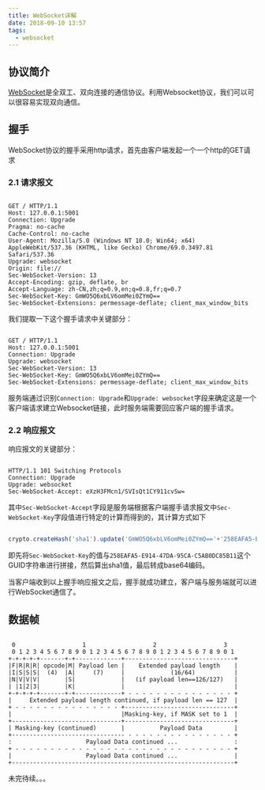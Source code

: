 ```yaml
---
title: WebSocket详解
date: 2018-09-10 13:57
tags:
  - websocket
---
```


## 协议简介

[WebSocket](http://tools.ietf.org/html/rfc6455)是全双工、双向连接的通信协议。利用Websocket协议，我们可以可以很容易实现双向通信。

## 握手

WebSocket协议的握手采用http请求，首先由客户端发起一个一个http的GET请求

### 2.1 请求报文

```

GET / HTTP/1.1
Host: 127.0.0.1:5001
Connection: Upgrade
Pragma: no-cache
Cache-Control: no-cache
User-Agent: Mozilla/5.0 (Windows NT 10.0; Win64; x64) AppleWebKit/537.36 (KHTML, like Gecko) Chrome/69.0.3497.81 Safari/537.36
Upgrade: websocket
Origin: file://
Sec-WebSocket-Version: 13
Accept-Encoding: gzip, deflate, br
Accept-Language: zh-CN,zh;q=0.9,en;q=0.8,fr;q=0.7
Sec-WebSocket-Key: GmWO5Q6xbLV6omMei0ZYmQ==
Sec-WebSocket-Extensions: permessage-deflate; client_max_window_bits

```

我们提取一下这个握手请求中关键部分：

```

GET / HTTP/1.1
Host: 127.0.0.1:5001
Connection: Upgrade
Upgrade: websocket
Sec-WebSocket-Version: 13
Sec-WebSocket-Key: GmWO5Q6xbLV6omMei0ZYmQ==
Sec-WebSocket-Extensions: permessage-deflate; client_max_window_bits

```

服务端通过识别`Connection: Upgrade`和`Upgrade: websocket`字段来确定这是一个客户端请求建立Websocket链接，此时服务端需要回应客户端的握手请求。

### 2.2 响应报文

响应报文的关键部分：

```

HTTP/1.1 101 Switching Protocols
Connection: Upgrade
Upgrade: websocket
Sec-WebSocket-Accept: eXzH3FMcn1/SVIsQt1CY911cvSw=

```
其中`Sec-WebSocket-Accept`字段是服务端根据客户端握手请求报文中`Sec-WebSocket-Key`字段值进行特定的计算而得到的，其计算方式如下

```js

crypto.createHash('sha1').update('GmWO5Q6xbLV6omMei0ZYmQ=='+'258EAFA5-E914-47DA-95CA-C5AB0DC85B11').digest('base64')

```

即先将`Sec-WebSocket-Key`的值与`258EAFA5-E914-47DA-95CA-C5AB0DC85B11`这个GUID字符串进行拼接，然后算出sha1值，最后转成base64编码。

当客户端收到以上握手响应报文之后，握手就成功建立，客户端与服务端就可以进行WebSocket通信了。



## 数据帧

```

 0                   1                   2                   3
 0 1 2 3 4 5 6 7 8 9 0 1 2 3 4 5 6 7 8 9 0 1 2 3 4 5 6 7 8 9 0 1
+-+-+-+-+-------+-+-------------+-------------------------------+
|F|R|R|R| opcode|M| Payload len |    Extended payload length    |
|I|S|S|S|  (4)  |A|     (7)     |             (16/64)           |
|N|V|V|V|       |S|             |   (if payload len==126/127)   |
| |1|2|3|       |K|             |                               |
+-+-+-+-+-------+-+-------------+ - - - - - - - - - - - - - - - +
|     Extended payload length continued, if payload len == 127  |
+ - - - - - - - - - - - - - - - +-------------------------------+
|                               |Masking-key, if MASK set to 1  |
+-------------------------------+-------------------------------+
| Masking-key (continued)       |          Payload Data         |
+-------------------------------- - - - - - - - - - - - - - - - +
:                     Payload Data continued ...                :
+ - - - - - - - - - - - - - - - - - - - - - - - - - - - - - - - +
|                     Payload Data continued ...                |
+---------------------------------------------------------------+

```

未完待续。。。